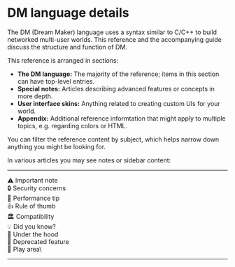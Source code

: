 # DM language details


The DM (Dream Maker) language uses a syntax similar to C/C++ to
build networked multi-user worlds. This reference and the accompanying
guide discuss the structure and function of DM. 

This reference
is arranged in sections:
-   **The DM language:** The majority of the reference; items in this
    section can have top-level entries.
-   **Special notes:** Articles describing advanced features or concepts
    in more depth.
-   **User interface skins:** Anything related to creating custom UIs
    for your world.
-   **Appendix:** Additional reference informtation that might apply to
    multiple topics, e.g. regarding colors or HTML.


You can filter the reference content by subject, which helps
narrow down anything you might be looking for. 

In various
articles you may see notes or sidebar content:
  ---- --------------------
  ⚠️   Important note\
  🔒️   Security concerns\
  🏃️   Performance tip\
  👍️   Rule of thumb\
  🏛️   Compatibility\
  💡️   Did you know?\
  🔧️   Under the hood\
  🦕️   Deprecated feature\
  🎳️   Play area\
  ---- --------------------
